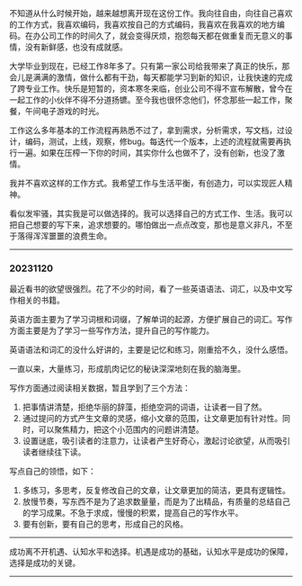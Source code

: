
不知道从什么时候开始，越来越想离开现在这份工作。我向往自由，向往自己喜欢的工作方式，我喜欢编码，我喜欢按自己的方式编码，我喜欢在我喜欢的地方编码。在办公司工作的时间久了，就会变得厌烦，抱怨每天都在做重复而无意义的事情，没有新鲜感，也没有成就感。

大学毕业到现在，已经工作8年多了。只有第一家公司给我带来了真正的快乐，那会儿是满满的激情，做什么都有干劲，每天都能学习到新的知识，让我快速的完成了跨专业工作。快乐是短暂的，资本寒冬来临，创业公司不得不宣布解散，曾今在一起工作的小伙伴不得不分道扬镳。至今我也很怀念他们，怀念那些一起工作，聚餐，午间电子游戏的时光。

工作这么多年基本的工作流程再熟悉不过了，拿到需求，分析需求，写文档，过设计，编码，测试，上线，观察，修bug。每迭代一个版本，上述的流程就需要再执行一遍。如果在压榨一下你的时间，其实你什么也做不了，没有创新，也没了激情。

我并不喜欢这样的工作方式。我希望工作与生活平衡，有创造力，可以实现匠人精神。

看似发牢骚，其实我是可以做选择的。我可以选择自己的方式工作、生活。我可以把自己想要的写下来，追求想要的。哪怕做出一点点改变，那也是意义非凡，不至于落得浑浑噩噩的浪费生命。

---

### 20231120

最近看书的欲望很强烈。花了不少的时间，看了一些英语语法、词汇，以及中文写作相关的书籍。

英语方面主要为了学习词根和词缀，了解单词的起源，方便扩展自己的词汇。写作方面主要是为了学习一些写作方法，提升自己的写作能力。

英语语法和词汇的没什么好讲的，主要是记忆和练习，刚重拾不久，没什么感悟。

一直以来，大量练习，形成肌肉记忆的秘诀深深地刻在我的脑海里。

写作方面通过阅读相关数据，暂且学到了三个方法：
1. 把事情讲清楚，拒绝华丽的辞藻，拒绝空洞的词语，让读者一目了然。
2. 通过提问的方式产生文章的灵感，缩小文章的范围，让文章更加有针对性。同时，可以聚焦精力，把这个小范围内的问题讲清楚。
3. 设置谜底，吸引读者的注意力，让读者产生好奇心，激起讨论欲望，从而吸引读者继续往下读。

写点自己的领悟，如下：
1. 多练习，多思考，反复修改自己的文章，让文章更加的简洁，更具有逻辑性。
2. 放慢节奏，写东西不是为了追求数量量，而是为了出精品，有质量的总结自己的学习成果。不急于求成，慢慢的积累，提高自己的写作水平。
3. 要有创新，要有自己的思考，形成自己的风格。

---

成功离不开机遇、认知水平和选择。机遇是成功的基础，认知水平是成功的保障，选择是成功的关键。

---